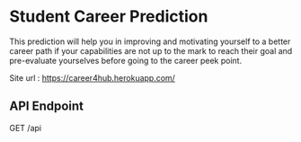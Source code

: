 # Student Career Prediction
 
This prediction will help you in improving and motivating
yourself to a better career path if your capabilities are not up
to the mark to reach their goal and pre-evaluate yourselves
before going to the career peek point.

Site url : https://career4hub.herokuapp.com/

## API Endpoint

GET /api





